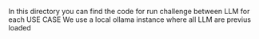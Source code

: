 In this directory you can find the code for run challenge between LLM for each USE CASE
We use a local ollama instance where all LLM are previus loaded  
